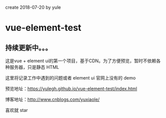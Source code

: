 create 2018-07-20 by yule
# vue-element-test
## 持续更新中。。。
这是vue + element ui的第一个项目，基于CDN。为了方便预览，暂时不依赖各种服务器，只是静态 HTML

这里将记录工作中遇到的问题或者 element ui 官网上没有的 demo

预览地址：https://yulegh.github.io/vue-element-test/index.html

博客地址：http://www.cnblogs.com/yuxiaole/

喜欢就 star